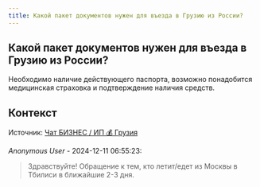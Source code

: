 ```yaml
---
title: Какой пакет документов нужен для въезда в Грузию из России?
---
```


## Какой пакет документов нужен для въезда в Грузию из России?

Необходимо наличие действующего паспорта, возможно понадобится медицинская страховка и подтверждение наличия средств.

## Контекст

Источник: [Чат БИЗНЕС / ИП 💰 Грузия](https://t.me/ip_ge)

_Anonymous User_ - 2024-12-11 06:55:23:

> Здравствуйте! Обращение к тем, кто летит/едет из Москвы в Тбилиси в ближайшие 2-3 дня.
